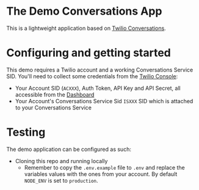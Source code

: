 # The Demo Conversations App

This is a lightweight application based on [Twilio Conversations](https://www.twilio.com/docs/conversations).

# Configuring and getting started

This demo requires a Twilio account and a working Conversations Service SID.
You'll need to collect some credentials from the [Twilio Console](https://www.twilio.com/console):

- Your Account SID (`ACXXX`), Auth Token, API Key and API Secret, all accessible from the [Dashboard](https://twilio.com/console/dashboard)
- Your Account's Conversations Service Sid `ISXXX` SID which is attached to your Conversations Service

# Testing

The demo application can be configured as such:

- Cloning this repo and running locally
  - Remember to copy the `.env.example` file to `.env` and replace the variables values with
    the ones from your account. By default `NODE_ENV` is set to `production`.
